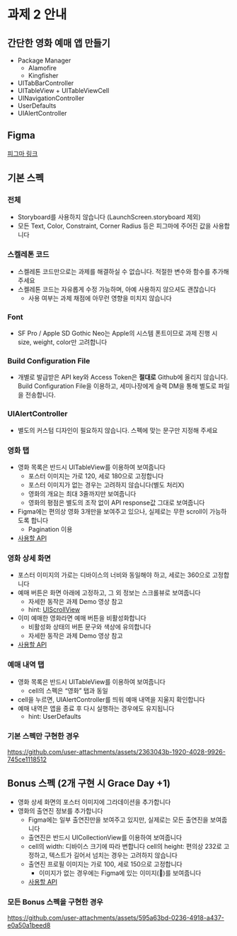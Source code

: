 # 과제 2 안내
## 간단한 영화 예매 앱 만들기
- Package Manager
  - Alamofire
  - Kingfisher
- UITabBarController
- UITableView + UITableViewCell
- UINavigationController
- UserDefaults
- UIAlertController

## Figma
[피그마 링크](https://www.figma.com/design/KIqzrz8a5TtwcrhbDkLRHH/%F0%9F%A7%87-iOS-Seminar-Assignment?node-id=3222-500)

## 기본 스펙
### 전체
- Storyboard를 사용하지 않습니다 (LaunchScreen.storyboard 제외)
- 모든 Text, Color, Constraint, Corner Radius 등은 피그마에 주어진 값을 사용합니다

### 스켈레톤 코드
- 스켈레톤 코드만으로는 과제를 해결하실 수 없습니다. 적절한 변수와 함수를 추가해 주세요
- 스켈레톤 코드는 자유롭게 수정 가능하며, 아예 사용하지 않으셔도 괜찮습니다
  - 사용 여부는 과제 채점에 아무런 영향을 미치지 않습니다
 
### Font
- SF Pro / Apple SD Gothic Neo는 Apple의 시스템 폰트이므로 과제 진행 시 size, weight, color만 고려합니다

### Build Configuration File
- 개별로 발급받은 API key와 Access Token은 **절대로** Github에 올리지 않습니다. Build Configuration File을 이용하고, 세미나장에게 슬랙 DM을 통해 별도로 파일을 전송합니다.

### UIAlertController
- 별도의 커스텀 디자인이 필요하지 않습니다. 스펙에 맞는 문구만 지정해 주세요

### 영화 탭
- 영화 목록은 반드시 UITableView를 이용하여 보여줍니다
  - 포스터 이미지는 가로 120, 세로 180으로 고정합니다
  - 포스터 이미지가 없는 경우는 고려하지 않습니다(별도 처리X)
  - 영화의 개요는 최대 3줄까지만 보여줍니다
  - 영화의 평점은 별도의 조작 없이 API response값 그대로 보여줍니다
- Figma에는 편의상 영화 3개만을 보여주고 있으나, 실제로는 무한 scroll이 가능하도록 합니다
  - Pagination 이용
- [사용할 API](https://developer.themoviedb.org/reference/movie-popular-list)

### 영화 상세 화면
- 포스터 이미지의 가로는 디바이스의 너비와 동일해야 하고, 세로는 360으로 고정합니다
- 예매 버튼은 화면 아래에 고정하고, 그 외 정보는 스크롤뷰로 보여줍니다
  - 자세한 동작은 과제 Demo 영상 참고
  - hint: [UIScrollView](https://developer.apple.com/documentation/uikit/uiscrollview)
- 이미 예매한 영화라면 예매 버튼을 비활성화합니다
  - 비활성화 상태의 버튼 문구와 색상에 유의합니다
  - 자세한 동작은 과제 Demo 영상 참고
- [사용할 API](https://developer.themoviedb.org/reference/movie-details)

### 예매 내역 탭
- 영화 목록은 반드시 UITableView를 이용하여 보여줍니다
  - cell의 스펙은 “영화” 탭과 동일
- cell을 누르면, UIAlertController를 띄워 예매 내역을 지울지 확인합니다
- 예매 내역은 앱을 종료 후 다시 실행하는 경우에도 유지됩니다
  - hint: UserDefaults

### 기본 스펙만 구현한 경우
https://github.com/user-attachments/assets/2363043b-1920-4028-9926-745ce1118512


## Bonus 스펙 (2개 구현 시 Grace Day +1)
- 영화 상세 화면의 포스터 이미지에 그라데이션을 추가합니다
- 영화의 출연진 정보를 추가합니다
  - Figma에는 일부 출연진만을 보여주고 있지만, 실제로는 모든 출연진을 보여줍니다
  - 출연진은 반드시 UICollectionView를 이용하여 보여줍니다
  - cell의 width: 디바이스 크기에 따라 변합니다
    cell의 height: 편의상 232로 고정하고, 텍스트가 길어서 넘치는 경우는 고려하지 않습니다
  - 출연진 프로필 이미지는 가로 100, 세로 150으로 고정합니다
    - 이미지가 없는 경우에는 Figma에 있는 이미지(􁣕)를 보여줍니다
  - [사용할 API](https://developer.themoviedb.org/reference/movie-credits)

### 모든 Bonus 스펙을 구현한 경우
https://github.com/user-attachments/assets/595a63bd-0236-4918-a437-e0a50a1beed8
